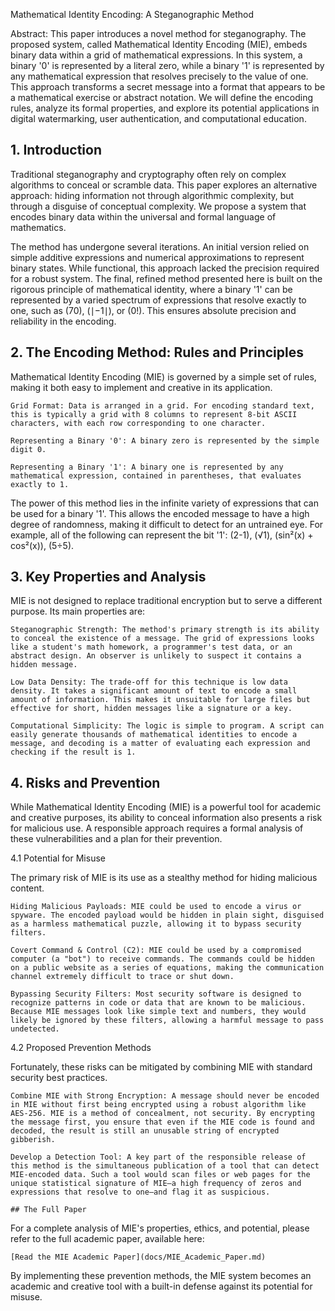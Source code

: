 Mathematical Identity Encoding: A Steganographic Method

Abstract: This paper introduces a novel method for steganography. The proposed system, called Mathematical Identity Encoding (MIE), embeds binary data within a grid of mathematical expressions. In this system, a binary '0' is represented by a literal zero, while a binary '1' is represented by any mathematical expression that resolves precisely to the value of one. This approach transforms a secret message into a format that appears to be a mathematical exercise or abstract notation. We will define the encoding rules, analyze its formal properties, and explore its potential applications in digital watermarking, user authentication, and computational education.

## 1. Introduction

Traditional steganography and cryptography often rely on complex algorithms to conceal or scramble data. This paper explores an alternative approach: hiding information not through algorithmic complexity, but through a disguise of conceptual complexity. We propose a system that encodes binary data within the universal and formal language of mathematics.

The method has undergone several iterations. An initial version relied on simple additive expressions and numerical approximations to represent binary states. While functional, this approach lacked the precision required for a robust system. The final, refined method presented here is built on the rigorous principle of mathematical identity, where a binary '1' can be represented by a varied spectrum of expressions that resolve exactly to one, such as (70), (∣−1∣), or (0!). This ensures absolute precision and reliability in the encoding.

## 2. The Encoding Method: Rules and Principles

Mathematical Identity Encoding (MIE) is governed by a simple set of rules, making it both easy to implement and creative in its application.

    Grid Format: Data is arranged in a grid. For encoding standard text, this is typically a grid with 8 columns to represent 8-bit ASCII characters, with each row corresponding to one character.

    Representing a Binary '0': A binary zero is represented by the simple digit 0.

    Representing a Binary '1': A binary one is represented by any mathematical expression, contained in parentheses, that evaluates exactly to 1.

The power of this method lies in the infinite variety of expressions that can be used for a binary '1'. This allows the encoded message to have a high degree of randomness, making it difficult to detect for an untrained eye. For example, all of the following can represent the bit '1': (2-1), (√1), (sin²(x) + cos²(x)), (5÷5).

## 3. Key Properties and Analysis

MIE is not designed to replace traditional encryption but to serve a different purpose. Its main properties are:

    Steganographic Strength: The method's primary strength is its ability to conceal the existence of a message. The grid of expressions looks like a student's math homework, a programmer's test data, or an abstract design. An observer is unlikely to suspect it contains a hidden message.

    Low Data Density: The trade-off for this technique is low data density. It takes a significant amount of text to encode a small amount of information. This makes it unsuitable for large files but effective for short, hidden messages like a signature or a key.

    Computational Simplicity: The logic is simple to program. A script can easily generate thousands of mathematical identities to encode a message, and decoding is a matter of evaluating each expression and checking if the result is 1.

## 4. Risks and Prevention

While Mathematical Identity Encoding (MIE) is a powerful tool for academic and creative purposes, its ability to conceal information also presents a risk for malicious use. A responsible approach requires a formal analysis of these vulnerabilities and a plan for their prevention.

4.1 Potential for Misuse

The primary risk of MIE is its use as a stealthy method for hiding malicious content.

    Hiding Malicious Payloads: MIE could be used to encode a virus or spyware. The encoded payload would be hidden in plain sight, disguised as a harmless mathematical puzzle, allowing it to bypass security filters.

    Covert Command & Control (C2): MIE could be used by a compromised computer (a "bot") to receive commands. The commands could be hidden on a public website as a series of equations, making the communication channel extremely difficult to trace or shut down.

    Bypassing Security Filters: Most security software is designed to recognize patterns in code or data that are known to be malicious. Because MIE messages look like simple text and numbers, they would likely be ignored by these filters, allowing a harmful message to pass undetected.

4.2 Proposed Prevention Methods

Fortunately, these risks can be mitigated by combining MIE with standard security best practices.

    Combine MIE with Strong Encryption: A message should never be encoded in MIE without first being encrypted using a robust algorithm like AES-256. MIE is a method of concealment, not security. By encrypting the message first, you ensure that even if the MIE code is found and decoded, the result is still an unusable string of encrypted gibberish.

    Develop a Detection Tool: A key part of the responsible release of this method is the simultaneous publication of a tool that can detect MIE-encoded data. Such a tool would scan files or web pages for the unique statistical signature of MIE—a high frequency of zeros and expressions that resolve to one—and flag it as suspicious.

    ## The Full Paper

For a complete analysis of MIE's properties, ethics, and potential, please refer to the full academic paper, available here:

    [Read the MIE Academic Paper](docs/MIE_Academic_Paper.md)

By implementing these prevention methods, the MIE system becomes an academic and creative tool with a built-in defense against its potential for misuse.
